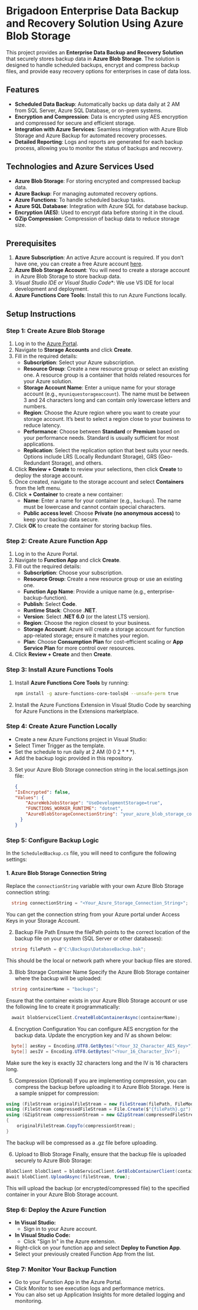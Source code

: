 # Brigadoon Enterprise Data Backup and Recovery Solution Using Azure Blob Storage

This project provides an **Enterprise Data Backup and Recovery Solution** that securely stores backup data in **Azure Blob Storage**. The solution is designed to handle scheduled backups, encrypt and compress backup files, and provide easy recovery options for enterprises in case of data loss. 

## Features

- **Scheduled Data Backup**: Automatically backs up data daily at 2 AM from SQL Server, Azure SQL Database, or on-prem systems.
- **Encryption and Compression**: Data is encrypted using AES encryption and compressed for secure and efficient storage.
- **Integration with Azure Services**: Seamless integration with Azure Blob Storage and Azure Backup for automated recovery processes.
- **Detailed Reporting**: Logs and reports are generated for each backup process, allowing you to monitor the status of backups and recovery.
  
## Technologies and Azure Services Used

- **Azure Blob Storage**: For storing encrypted and compressed backup data.
- **Azure Backup**: For managing automated recovery options.
- **Azure Functions**: To handle scheduled backup tasks.
- **Azure SQL Database**: Integration with Azure SQL for database backup.
- **Encryption (AES)**: Used to encrypt data before storing it in the cloud.
- **GZip Compression**: Compression of backup data to reduce storage size.

## Prerequisites

1. **Azure Subscription**: An active Azure account is required. If you don’t have one, you can create a free Azure account [here](https://azure.microsoft.com/en-us/free/).
2. **Azure Blob Storage Account**: You will need to create a storage account in Azure Blob Storage to store backup data.
3. **Visual Studio IDE* or Visual Studio Code**: We use VS IDE for local development and deployment.
4. **Azure Functions Core Tools**: Install this to run Azure Functions locally.

## Setup Instructions

### Step 1: Create Azure Blob Storage

1. Log in to the [Azure Portal](https://portal.azure.com).
2. Navigate to **Storage Accounts** and click **Create**.
3. Fill in the required details:
   - **Subscription**: Select your Azure subscription.
   - **Resource Group**: Create a new resource group or select an existing one. A resource group is a container that holds related resources for your Azure solution.
   - **Storage Account Name**: Enter a unique name for your storage account (e.g., `myuniquestorageaccount`). The name must be between 3 and 24 characters long and can contain only lowercase letters and numbers.
   - **Region**: Choose the Azure region where you want to create your storage account. It’s best to select a region close to your business to reduce latency.
   - **Performance**: Choose between **Standard** or **Premium** based on your performance needs. Standard is usually sufficient for most applications.
   - **Replication**: Select the replication option that best suits your needs. Options include LRS (Locally Redundant Storage), GRS (Geo-Redundant Storage), and others.
4. Click **Review + Create** to review your selections, then click **Create** to deploy the storage account.
5. Once created, navigate to the storage account and select **Containers** from the left menu.
6. Click **+ Container** to create a new container:
   - **Name**: Enter a name for your container (e.g., `backups`). The name must be lowercase and cannot contain special characters.
   - **Public access level**: Choose **Private (no anonymous access)** to keep your backup data secure.
7. Click **OK** to create the container for storing backup files.


### Step 2: Create Azure Function App

1. Log in to the Azure Portal.
2. Navigate to **Function App** and click **Create**.
3. Fill out the required details:
   - **Subscription**: Choose your subscription.
   - **Resource Group**: Create a new resource group or use an existing one.
   - **Function App Name**: Provide a unique name (e.g., enterprise-backup-function).
   - **Publish**: Select **Code**.
   - **Runtime Stack**: Choose **.NET**.
   - **Version**: Select **.NET 6.0** (or the latest LTS version).
   - **Region**: Choose the region closest to your business.
   - **Storage Account**: Azure will create a storage account for function app-related storage; ensure it matches your region.
   - **Plan**: Choose **Consumption Plan** for cost-efficient scaling or **App Service Plan** for more control over resources.
4. Click **Review + Create** and then **Create**.

### Step 3: Install Azure Functions Tools

1. Install **Azure Functions Core Tools** by running:
   ```bash
   npm install -g azure-functions-core-tools@4 --unsafe-perm true
   ```

2. Install the Azure Functions Extension in Visual Studio Code by searching for Azure Functions in the Extensions marketplace.

### Step 4: Create Azure Function Locally
 - Create a new Azure Functions project in Visual Studio:
 - Select Timer Trigger as the template.
 - Set the schedule to run daily at 2 AM (0 0 2 * * *).
 - Add the backup logic provided in this repository.
 
 3. Set your Azure Blob Storage connection string in the local.settings.json file:
    ```json
    {
    "IsEncrypted": false,
    "Values": {
        "AzureWebJobsStorage": "UseDevelopmentStorage=true",
        "FUNCTIONS_WORKER_RUNTIME": "dotnet",
        "AzureBlobStorageConnectionString": "your_azure_blob_storage_connection_string"
      }
    }

### Step 5: Configure Backup Logic

In the `ScheduledBackup.cs` file, you will need to configure the following settings:

#### 1. **Azure Blob Storage Connection String**

Replace the `connectionString` variable with your own Azure Blob Storage connection string:

  ```csharp
    string connectionString = "<Your_Azure_Storage_Connection_String>";
  ```
You can get the connection string from your Azure portal under Access Keys in your Storage Account.

2. Backup File Path
Ensure the filePath points to the correct location of the backup file on your system (SQL Server or other databases):
```csharp
  string filePath = @"C:\Backups\DatabaseBackup.bak";
```

This should be the local or network path where your backup files are stored.

3. Blob Storage Container Name
Specify the Azure Blob Storage container where the backup will be uploaded:
```csharp
  string containerName = "backups";
```

Ensure that the container exists in your Azure Blob Storage account or use the following line to create it programmatically:
```csharp
  await blobServiceClient.CreateBlobContainerAsync(containerName);
```

4. Encryption Configuration
You can configure AES encryption for the backup data. Update the encryption key and IV as shown below:
```csharp
  byte[] aesKey = Encoding.UTF8.GetBytes("<Your_32_Character_AES_Key>");
  byte[] aesIV = Encoding.UTF8.GetBytes("<Your_16_Character_IV>");
```

Make sure the key is exactly 32 characters long and the IV is 16 characters long.

5. Compression (Optional)
If you are implementing compression, you can compress the backup before uploading it to Azure Blob Storage. Here is a sample snippet for compression:
```csharp
using (FileStream originalFileStream = new FileStream(filePath, FileMode.OpenOrCreate))
using (FileStream compressedFileStream = File.Create($"{filePath}.gz"))
using (GZipStream compressionStream = new GZipStream(compressedFileStream, CompressionMode.Compress))
{
    originalFileStream.CopyTo(compressionStream);
}
```
The backup will be compressed as a .gz file before uploading.

6. Upload to Blob Storage
Finally, ensure that the backup file is uploaded securely to Azure Blob Storage:
```csharp
BlobClient blobClient = blobServiceClient.GetBlobContainerClient(containerName).GetBlobClient(Path.GetFileName(filePath));
await blobClient.UploadAsync(fileStream, true);
```

This will upload the backup (or encrypted/compressed file) to the specified container in your Azure Blob Storage account.

### Step 6: Deploy the Azure Function
- **In Visual Studio:** 
  - Sign in to your Azure account.  
- **In Visual Studio Code:** 
  - Click "Sign In" in the Azure extension.
- Right-click on your function app and select **Deploy to Function App**.
- Select your previously created Function App from the list.


### Step 7: Monitor Your Backup Function
 - Go to your Function App in the Azure Portal.
 - Click Monitor to see execution logs and performance metrics.
 - You can also set up Application Insights for more detailed logging and monitoring.

